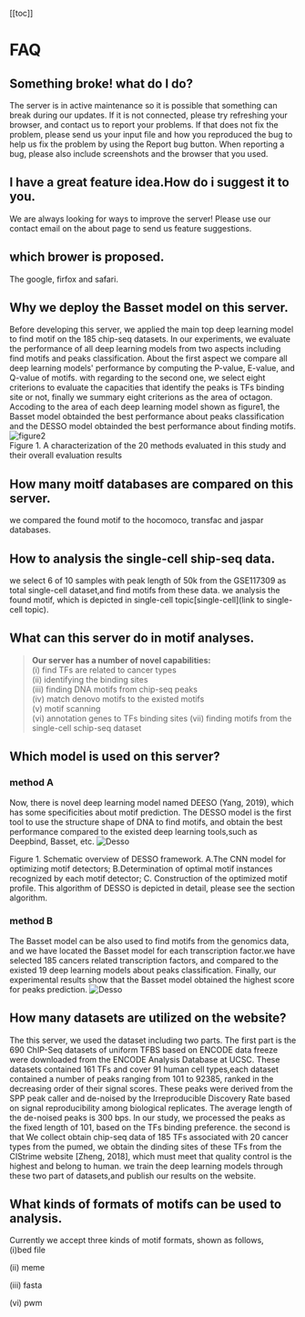 [[toc]]

# FAQ

## Something broke! what do I do?

The server is in active maintenance so it is possible that something can break during our updates. If it is not connected, please try refreshing your browser, and contact us to report your problems.
If that does not fix the problem, please send us your input file and how you reproduced the bug to help us fix the problem by using the Report bug button. When reporting a bug, please also include screenshots and the browser that you used.

## I have a great feature idea.How do i suggest it to you.

We are always looking for ways to improve the server! Please use our contact email on the about page to send us feature suggestions.

## which brower is proposed.

The google, firfox and safari.

## Why we deploy the Basset model on this server.

Before developing this server, we applied the main top deep learning model to find motif on the 185 chip-seq datasets. In our experiments, we evaluate the performance of all deep learning models from two aspects including find motifs and peaks classification. About the first aspect we compare all deep learning models' performance by computing the P-value, E-value, and Q-value of motifs. with regarding to the second one, we select eight criterions to evaluate the capacities that identify the peaks is TFs binding site or not, finally we summary eight criterions as the area of octagon.  
Accoding to the area of each deep learning model shown as figure1, the Basset model obtainded the best performance about peaks classification and the DESSO model obtainded the best performance about finding motifs.
![figure2](/docs/figures/background_figure1.png)  
Figure 1. A characterization of the 20 methods evaluated in this study and their overall evaluation results

## How many moitf databases are compared on this server.

we compared the found motif to the hocomoco, transfac and jaspar databases.

## How to analysis the single-cell ship-seq data.

we select 6 of 10 samples with peak length of 50k from the GSE117309 as total single-cell dataset,and find motifs from these data. we analysis the found motif, which is depicted in single-cell topic[single-cell](link to single-cell topic).

## What can this server do in motif analyses.

> **Our server has a number of novel capabilities:**  
> (i) find TFs are related to cancer types  
> (ii) identifying the binding sites  
> (iii) finding DNA motifs from chip-seq peaks  
> (iv) match denovo motifs to the existed motifs  
> (v) motif scanning  
> (vi) annotation genes to TFs binding sites
> (vii) finding motifs from the single-cell schip-seq dataset

## Which model is used on this server?

### method A

Now, there is novel deep learning model named DEESO (Yang, 2019), which has some specificities about motif prediction. The DESSO model is the first tool to use the structure shape of DNA to find motifs, and obtain the best performance compared to the existed deep learning tools,such as Deepbind, Basset, etc.
![Desso](/docs/figures/desso_workflow.png)

Figure 1. Schematic overview of DESSO framework.
A.The CNN model for optimizing motif detectors; B.Determination of optimal motif instances recognized by each motif detector; C. Construction of the optimized motif profile. This algorithm of DESSO is depicted in detail, please see the section algorithm.

### method B

The Basset model can be also used to find motifs from the genomics data, and we have located the Basset model for each transcription factor.we have selected 185 cancers related transcription factors, and compared to the existed 19 deep learning models about peaks classification. Finally, our experimental results show that the Basset model obtained the highest score for peaks prediction.
![Desso](/docs/figures/basset_workflow.png)

## How many datasets are utilized on the website?

The this server, we used the dataset including two parts. The first part is
the 690 ChIP-Seq datasets of uniform TFBS based on ENCODE data freeze were downloaded from the ENCODE Analysis Database at UCSC. These datasets contained 161 TFs and cover 91 human cell types,each dataset contained a number of peaks ranging from 101 to 92385, ranked in the decreasing order of their signal scores. These peaks were derived from the SPP peak caller and de-noised by the Irreproducible Discovery Rate based on signal reproducibility among biological replicates. The average length of the de-noised peaks is 300 bps. In our study, we processed the peaks as the fixed length of 101, based on the TFs binding preference.
the second is that We collect obtain chip-seq data of 185 TFs associated with 20 cancer types from the pumed, we obtain the dinding sites of these TFs from the CIStrime website [Zheng, 2018], which must meet that quality control is the highest and belong to human. we train the deep learning models through these two part of datasets,and publish our results on the website.

## What kinds of formats of motifs can be used to analysis.

Currently we accept three kinds of motif formats, shown as follows,  
(i)bed file

(ii) meme

(iii) fasta

(vi) pwm
